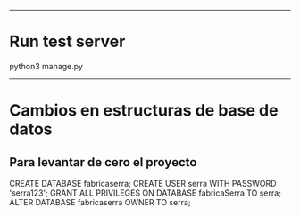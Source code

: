 
-----------------------
# Run test server
python3 manage.py

-----------------------
# Cambios en estructuras de base de datos

## Para levantar de cero el proyecto
CREATE DATABASE fabricaserra;
CREATE USER serra WITH PASSWORD 'serra123';
GRANT ALL PRIVILEGES ON DATABASE fabricaSerra TO serra;
ALTER DATABASE fabricaserra OWNER TO serra;
